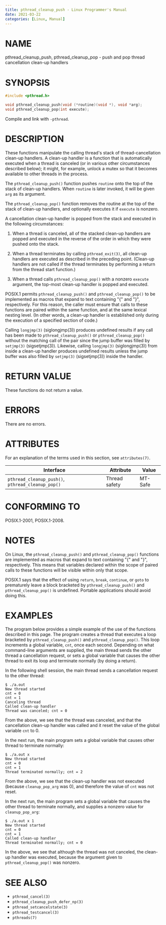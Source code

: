 ```yaml
---
title: pthread_cleanup_push - Linux Programmer's Manual
date: 2021-03-22
categories: [Linux, Manual]
---
```


# NAME

pthread_cleanup_push, pthread_cleanup_pop - push and pop thread cancellation clean-up handlers

# SYNOPSIS

```c
#include <pthread.h>

void pthread_cleanup_push(void (*routine)(void *), void *arg);
void pthread_cleanup_pop(int execute);
```

Compile and link with `-pthread`.

# DESCRIPTION

These functions manipulate the calling thread's stack of thread-cancellation clean-up handlers. A clean-up handler is a function that is automatically executed when a thread is canceled (or in various other circumstances described below); it might, for example, unlock a mutex so that it becomes available to other threads in the process.

The `pthread_cleanup_push()` function pushes `routine` onto the top of the stack of clean-up handlers. When `routine` is later invoked, it will be given `arg` as its argument.

The `pthread_cleanup_pop()` function removes the routine at the top of the stack of clean-up handlers, and optionally executes it if `execute` is nonzero.

A cancellation clean-up handler is popped from the stack and executed in the following circumstances:

1. When a thread is canceled, all of the stacked clean-up handlers are popped and executed in the reverse of the order in which they were pushed onto the stack.

2. When a thread terminates by calling `pthread_exit(3)`, all clean-up handlers are executed as described in the preceding point. (Clean-up handlers are not called if the thread terminates by performing a return from the thread start function.)

3. When a thread calls `pthread_cleanup_pop()` with a nonzero `execute` argument, the top-most clean-up handler is popped and executed.

POSIX.1 permits `pthread_cleanup_push()` and `pthread_cleanup_pop()` to be implemented as macros that expand to text containing "{" and "}", respectively. For this reason, the caller must ensure that calls to these functions are paired within the same function, and at the same lexical nesting level. (In other words, a clean-up handler is established only during the execution of a specified section of code.)

Calling `longjmp(3)` (siglongjmp(3)) produces undefined results if any call has been made to `pthread_cleanup_push()` or `pthread_cleanup_pop()` without the matching call of the pair since the jump buffer was filled by `setjmp(3)` (sigsetjmp(3)). Likewise, calling `longjmp(3)` (siglongjmp(3)) from inside a clean-up handler produces undefined results unless the jump buffer was also filled by `setjmp(3)` (sigsetjmp(3)) inside the handler.

# RETURN VALUE

These functions do not return a value.

# ERRORS

There are no errors.

# ATTRIBUTES

For an explanation of the terms used in this section, see `attributes(7)`.

| Interface | Attribute     | Value   |
| --------- | ------------- | ------- |
| `pthread_cleanup_push()`, `pthread_cleanup_pop()` | Thread safety | MT-Safe |

# CONFORMING TO

POSIX.1-2001, POSIX.1-2008.

# NOTES

On Linux, the `pthread_cleanup_push()` and `pthread_cleanup_pop()` functions are implemented as macros that expand to text containing "{" and "}", respectively. This means that variables declared within the scope of paired calls to these functions will be visible within only that scope.

POSIX.1 says that the effect of using `return`, `break`, `continue`, or `goto` to prematurely leave a block bracketed by `pthread_cleanup_push()` and `pthread_cleanup_pop()` is undefined. Portable applications should avoid doing this.

# EXAMPLES

The program below provides a simple example of the use of the functions described in this page. The program creates a thread that executes a loop bracketed by `pthread_cleanup_push()` and `pthread_cleanup_pop()`. This loop increments a global variable, `cnt`, once each second. Depending on what command-line arguments are supplied, the main thread sends the other thread a cancellation request, or sets a global variable that causes the other thread to exit its loop and terminate normally (by doing a return).

In the following shell session, the main thread sends a cancellation request to the other thread:

```plaintext
$ ./a.out
New thread started
cnt = 0
cnt = 1
Canceling thread
Called clean-up handler
Thread was canceled; cnt = 0
```

From the above, we see that the thread was canceled, and that the cancellation clean-up handler was called and it reset the value of the global variable `cnt` to 0.

In the next run, the main program sets a global variable that causes other thread to terminate normally:

```plaintext
$ ./a.out x
New thread started
cnt = 0
cnt = 1
Thread terminated normally; cnt = 2
```

From the above, we see that the clean-up handler was not executed (because `cleanup_pop_arg` was 0), and therefore the value of `cnt` was not reset.

In the next run, the main program sets a global variable that causes the other thread to terminate normally, and supplies a nonzero value for `cleanup_pop_arg`:

```plaintext
$ ./a.out x 1
New thread started
cnt = 0
cnt = 1
Called clean-up handler
Thread terminated normally; cnt = 0
```

In the above, we see that although the thread was not canceled, the clean-up handler was executed, because the argument given to `pthread_cleanup_pop()` was nonzero.

# SEE ALSO

- `pthread_cancel(3)`
- `pthread_cleanup_push_defer_np(3)`
- `pthread_setcancelstate(3)`
- `pthread_testcancel(3)`
- `pthreads(7)`
